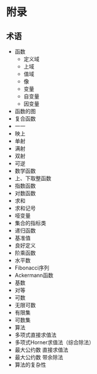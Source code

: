 # 附录

## 术语

  - 函数
    * 定义域
    * 上域
    * 值域
    * 像
    * 变量
    * 自变量
    * 因变量
  - 函数的图
  - 复合函数
  - 一一
  - 映上
  - 单射
  - 满射
  - 双射
  - 可逆
  - 数学函数
  - 上、下取整函数
  - 指数函数
  - 对数函数
  - 求和
  - 求和记号
  - 哑变量
  - 集合的指标类
  - 递归函数
  - 基准值
  - 良好定义
  - 阶乘函数
  - 水平数
  - Fibonacci序列
  - Ackermann函数
  - 基数
  - 对等
  - 可数
  - 无限可数
  - 有限集
  - 可数集
  - 算法
  - 多项式直接求值法
  - 多项式Horner求值法（综合除法）
  - 最大公约数 直接求值法
  - 最大公约数 带余除法
  - 算法的复杂性
